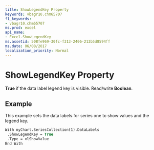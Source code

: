 ```yaml
---
title: ShowLegendKey Property
keywords: vbagr10.chm65707
f1_keywords:
- vbagr10.chm65707
ms.prod: excel
api_name:
- Excel.ShowLegendKey
ms.assetid: 508fe969-30fc-f313-2406-213b5d8594ff
ms.date: 06/08/2017
localization_priority: Normal
---
```



# ShowLegendKey Property

 **True** if the data label legend key is visible. Read/write **Boolean**.


## Example

This example sets the data labels for series one to show values and the legend key.


```vb
With myChart.SeriesCollection(1).DataLabels 
 .ShowLegendKey = True 
 .Type = xlShowValue 
End With
```


